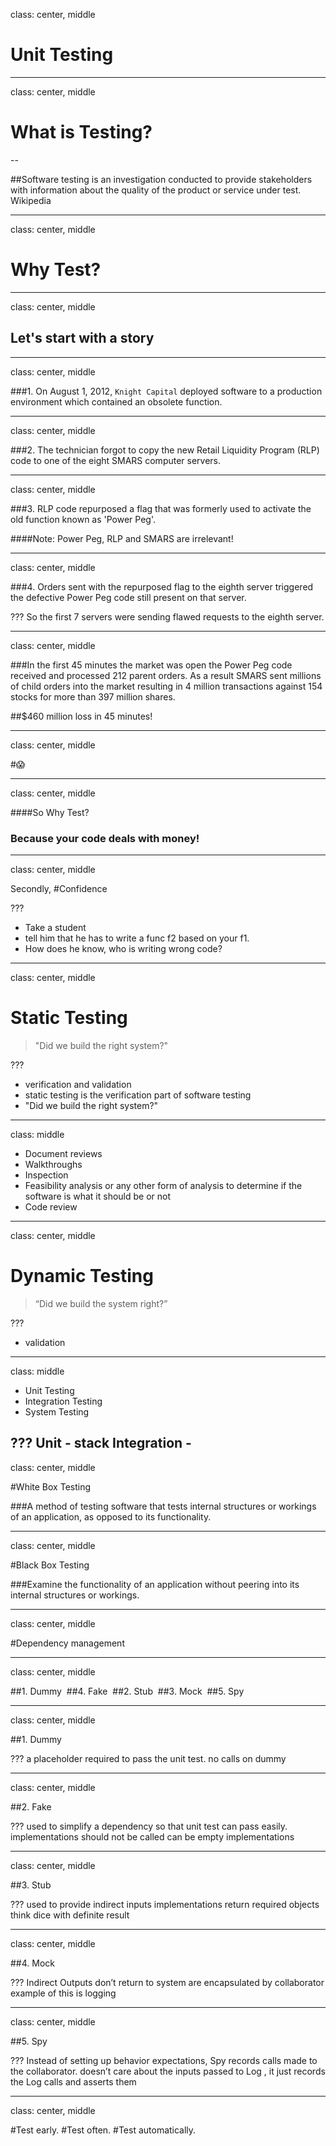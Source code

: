 class: center, middle

# Unit Testing

---

class: center, middle

# What is Testing?

--

##Software testing is an investigation conducted to provide stakeholders with information about the quality of the product or service under test.
Wikipedia

---
class: center, middle

# Why Test?

---
class: center, middle

## Let's start with a story

---
class: center, middle

###1. On August 1, 2012, `Knight Capital` deployed software to a production environment which contained an obsolete function.

---
class: center, middle

###2. The technician forgot to copy the new Retail Liquidity Program (RLP) code to one of the eight SMARS computer servers.

---
class: center, middle

###3. RLP code repurposed a flag that was formerly used to activate the old function known as 'Power Peg'.

####Note: Power Peg, RLP and SMARS are irrelevant!

---
class: center, middle

###4. Orders sent with the repurposed flag to the eighth server triggered the defective Power Peg code still present on that server.

???
So the first 7 servers were sending flawed requests to the eighth server.

---
class: center, middle

###In the first 45 minutes the market was open the Power Peg code received and processed 212 parent orders. As a result SMARS sent millions of child orders into the market resulting in 4 million transactions against 154 stocks for more than 397 million shares.

##$460 million loss in 45 minutes!

---
class: center, middle

#😱

---
class: center, middle

####So Why Test?

### Because your code deals with money!

---
class: center, middle

Secondly,
#Confidence

???
* Take a student
* tell him that he has to write a func f2 based on your f1.
* How does he know, who is writing wrong code?

---
class: center, middle

# Static Testing
> "Did we build the right system?"

???
* verification and validation
* static testing is the verification part of software testing
* "Did we build the right system?"

---
class: middle

* Document reviews
* Walkthroughs
* Inspection
* Feasibility analysis or any other form of analysis to determine if the software is what it should be or not
* Code review

---
class: center, middle

# Dynamic Testing
> “Did we build the system right?”

???
* validation

---
class: middle

* Unit Testing
* Integration Testing
* System Testing

???
Unit - stack
Integration -
---
class: center, middle

#White Box Testing

###A method of testing software that tests internal structures or workings of an application, as opposed to its functionality.

---
class: center, middle

#Black Box Testing

###Examine the functionality of an application without peering into its internal structures or workings.

---
class: center, middle

#Dependency management

---
class: center, middle

##1. Dummy 
##4. Fake 
##2. Stub 
##3. Mock 
##5. Spy

---
class: center, middle

##1. Dummy 

???
a placeholder required to pass the unit test.
no calls on dummy

---
class: center, middle

##2. Fake 

???
used to simplify a dependency so that unit test can pass easily.
implementations should not be called
can be empty implementations

---
class: center, middle

##3. Stub 

???
used to provide indirect inputs
implementations return required objects
think dice with definite result

---
class: center, middle

##4. Mock 

???
Indirect Outputs
don’t return to system
are encapsulated by collaborator
example of this is logging

---
class: center, middle

##5. Spy

???
Instead of setting up behavior expectations, Spy records calls made to the collaborator.
doesn’t care about the inputs passed to Log
, it just records the Log calls and asserts them

---
class: center, middle

#Test early.
#Test often.
#Test automatically.
